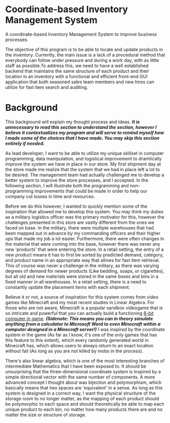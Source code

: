 # Coordinate-based Inventory Management System 
 A coordinate-based Inventory Management System to improve business processes.

The objective of this program is to be able to locate and update products in the inventory. Currently, the main issue is a lack of a procedural method that everybody can follow under pressure and during a work day, with as little staff as possible.To address this, we need to have a well established backend that maintains the same structure of each product and their location in an inventory with a functional and efficient front-end GUI application that both seasoned sales team members and new hires can utilize for fast item search and auditing.

# Background
This background will explain my thought process and ideas. ***It is unnecessary to read this section to understand the section, however I believe it contextualizes my program and will serve to remind myself how I made some of the choices that I have made. You may skip this section entirely if needed.***

As lead developer, I want to be able to utilize my unique skillset in computer programming, data manipulation, and logistical improvement to dramtically improve the system we have in place in our store. My first shipment day at the store made me realize that the system that we had in place left a lot to be desired. The management team had actually challenged me to develop a better system to improve the store processes, and I accepted. In the following section, I will illustrate both the programming and non-programming improvements that could be made in order to help our company cut losses in time and resources.

Before we do this however, I wanted to quickly mention some of the inspiration that allowed me to develop this system. You may think my duties as a military logistics officer was the primary motivator for this, however the challenges presented in this store are vastly different from the ones we faced on base. In the military, there were multiple warehouses that had been mapped out in advance by my commanding officers and their higher ups that made my job a lot easier. Furthermore, there were often changes in the material that were coming into the base, however there was never any new 'products' that were entering the store. In a retail setting, the entry of a new product means it has to first be sorted by predicted demand, category, and product name in an appropriate way that allows for fast item retrieval. This of course was never a challenge in the military, as there was varying degrees of demand for newer products (Like bedding, soaps, or cigarettes), but all old and new materials were stored in the same boxes and bins in a fixed manner in all warehouses. In a retail setting, there is a need to constantly update the placement items with each shipment.   

Believe it or not, a source of inspiration for this system comes from video games like Minecraft and my most recent studies in Linear Algebra. For those who are not aware, Minecraft is a popular sandbox videogame that is so intricate and powerful that you can actually build a functioning [8-bit computer in game](https://www.minecraftforum.net/forums/minecraft-java-edition/redstone-discussion-and/redstone-creations/3043582-8-bit-computer-turing-complete). ***(Sidenote: This means you can in theory simulate anything from a calculator to Microsoft Word to even Minecraft within a computer designed in a Minecraft server!)*** I was inspired by the coordinate system in the game (As far as I know, it's one of the only games that has this feature to this extent), which every randomly generated world in Minecraft has, which allows users to always return to an exact location without fail (As long as you are not killed by mobs in the process). 

There's also linear algebra, which is one of the most interesting branches of intermediate Mathematics that I have been exposed to. It should be unsurprising that the three-dimensional coordinate system is inspired by a simple directional vector with the same number of components. A more advanced concept I thought about was bijection and polymorphism, which basically means that two spaces are 'equivalent' in a sense. As long as this system is designed in a correct way, I want the physical structure of the storage room to no longer matter, as the mapping of each product should be polymorphic to each space and should theoretically be able to map each unique product to each bin, no matter how many products there are and no matter the size or structure of storage. 
